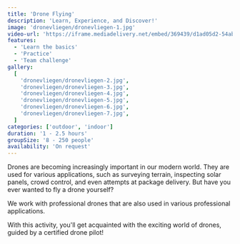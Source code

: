```yaml
---
title: 'Drone Flying'
description: 'Learn, Experience, and Discover!'
image: 'dronevliegen/dronevliegen-1.jpg'
video-url: 'https://iframe.mediadelivery.net/embed/369439/d1ad05d2-54ab-4b52-8e64-2943ff452f8b'
features:
  - 'Learn the basics'
  - 'Practice'
  - 'Team challenge'
gallery:
  [
    'dronevliegen/dronevliegen-2.jpg',
    'dronevliegen/dronevliegen-3.jpg',
    'dronevliegen/dronevliegen-4.jpg',
    'dronevliegen/dronevliegen-5.jpg',
    'dronevliegen/dronevliegen-6.jpg',
    'dronevliegen/dronevliegen-7.jpg',
  ]
categories: ['outdoor', 'indoor']
duration: '1 - 2.5 hours'
groupSize: '8 - 250 people'
availability: 'On request'
---
```


Drones are becoming increasingly important in our modern world. They are used for various applications, such as surveying terrain, inspecting solar panels, crowd control, and even attempts at package delivery. But have you ever wanted to fly a drone yourself?

We work with professional drones that are also used in various professional applications.

With this activity, you'll get acquainted with the exciting world of drones, guided by a certified drone pilot!
